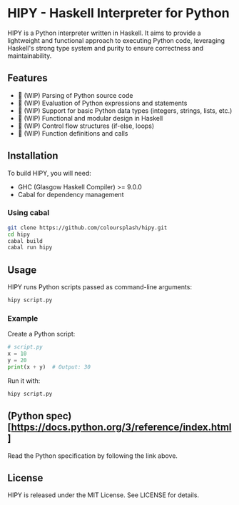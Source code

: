 # HIPY - Haskell Interpreter for Python

HIPY is a Python interpreter written in Haskell. It aims to provide a lightweight and functional approach to executing Python code, leveraging Haskell's strong type system and purity to ensure correctness and maintainability.

## Features

- 🚧 (WIP) Parsing of Python source code
- 🚧 (WIP) Evaluation of Python expressions and statements
- 🚧 (WIP) Support for basic Python data types (integers, strings, lists, etc.)
- 🚧 (WIP) Functional and modular design in Haskell
- 🚧 (WIP) Control flow structures (if-else, loops)
- 🚧 (WIP) Function definitions and calls

## Installation

To build HIPY, you will need:

- GHC (Glasgow Haskell Compiler) >= 9.0.0  
- Cabal for dependency management  


### Using cabal

```sh
git clone https://github.com/coloursplash/hipy.git
cd hipy
cabal build
cabal run hipy
```

## Usage
HIPY runs Python scripts passed as command-line arguments:

```sh
hipy script.py
```

### Example
Create a Python script:

```python
# script.py
x = 10
y = 20
print(x + y)  # Output: 30
```

Run it with:

```python
hipy script.py
```

## (Python spec)[https://docs.python.org/3/reference/index.html]
Read the Python specification by following the link above.

## License
HIPY is released under the MIT License. See LICENSE for details.